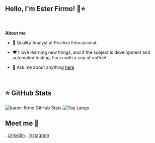 ## Hello, I'm Ester Firmo! 👋⭐ 
  <!--  <p  align="center"><img  width="20%" height="20%" align="center" alt="Hello, I'm Beatriz C. Araújo!"  <img src="https://i.ibb.co/cv1VTQT/icon-github.png" alt="icon-github"
</p>-->

  

<br  />


**About me**

  

- 💼 Quality Analyst at Positivo Educacional.

  



  

- ❤️ I love learning new things, and if the subject is development and automated testing, I’m in with a cup of coffee!

  

- 💬 Ask me about anything [here](https://github.com/karen-firmo/Karen-Firmo)

   
<br  />  


## ⭐ GitHub Stats

![karen-firmo GitHub Stats](https://github-readme-stats.vercel.app/api?username=karen-firmo&show_icons=true&theme=dark&card_width=400) 
![Top Langs](https://github-readme-stats.vercel.app/api/top-langs/?username=karen-firmo&show_icons=true&theme=dark&card_width=400)







## Meet me 💬 
. [Linkedin](https://www.linkedin.com/in/ester-karen/)
. [Instagram](https://www.instagram.com/esterfirmo_/)
